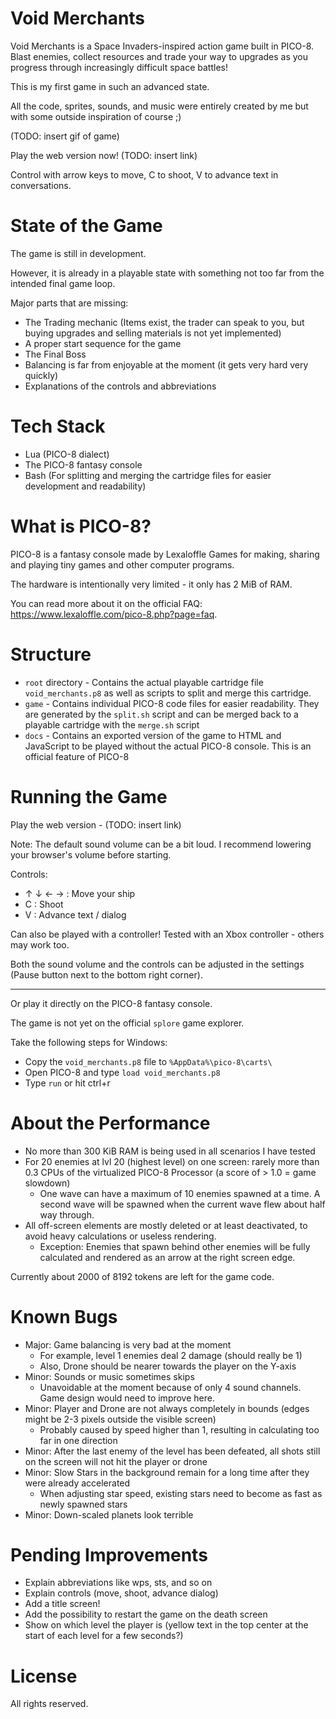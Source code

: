 # Void Merchants

Void Merchants is a Space Invaders-inspired action game built in PICO-8. Blast enemies, collect resources and trade your way to upgrades as you progress through increasingly difficult space battles!

This is my first game in such an advanced state.

All the code, sprites, sounds, and music were entirely created by me but with some outside inspiration of course ;)

(TODO: insert gif of game)

Play the web version now! (TODO: insert link)

Control with arrow keys to move, C to shoot, V to advance text in conversations.

# State of the Game

The game is still in development.

However, it is already in a playable state with something not too far from the intended final game loop.

Major parts that are missing:
- The Trading mechanic (Items exist, the trader can speak to you, but buying upgrades and selling materials is not yet implemented)
- A proper start sequence for the game
- The Final Boss
- Balancing is far from enjoyable at the moment (it gets very hard very quickly)
- Explanations of the controls and abbreviations

# Tech Stack

- Lua (PICO-8 dialect)
- The PICO-8 fantasy console
- Bash (For splitting and merging the cartridge files for easier development and readability)

# What is PICO-8?

PICO-8 is a fantasy console made by Lexaloffle Games for making, sharing and playing tiny games and other computer programs.

The hardware is intentionally very limited - it only has 2 MiB of RAM.

You can read more about it on the official FAQ: https://www.lexaloffle.com/pico-8.php?page=faq.

# Structure

- `root` directory - Contains the actual playable cartridge file `void_merchants.p8` as well as scripts to split and merge this cartridge.
- `game` - Contains individual PICO-8 code files for easier readability. They are generated by the `split.sh` script and can be merged back to a playable cartridge with the `merge.sh` script
- `docs` - Contains an exported version of the game to HTML and JavaScript to be played without the actual PICO-8 console. This is an official feature of PICO-8

# Running the Game

Play the web version - (TODO: insert link)

Note: The default sound volume can be a bit loud. I recommend lowering your browser's volume before starting.

Controls:
- ↑ ↓ ← → : Move your ship
- C       : Shoot
- V       : Advance text / dialog

Can also be played with a controller! Tested with an Xbox controller - others may work too.

Both the sound volume and the controls can be adjusted in the settings (Pause button next to the bottom right corner).

---

Or play it directly on the PICO-8 fantasy console.

The game is not yet on the official `splore` game explorer.

Take the following steps for Windows:
- Copy the `void_merchants.p8` file to `%AppData%\pico-8\carts\`
- Open PICO-8 and type `load void_merchants.p8`
- Type `run` or hit ctrl+r

# About the Performance

- No more than 300 KiB RAM is being used in all scenarios I have tested
- For 20 enemies at lvl 20 (highest level) on one screen: rarely more than 0.3 CPUs of the virtualized PICO-8 Processor (a score of > 1.0 = game slowdown)
    - One wave can have a maximum of 10 enemies spawned at a time. A second wave will be spawned when the current wave flew about half way through.
- All off-screen elements are mostly deleted or at least deactivated, to avoid heavy calculations or useless rendering.
    - Exception: Enemies that spawn behind other enemies will be fully calculated and rendered as an arrow at the right screen edge.

Currently about 2000 of 8192 tokens are left for the game code.

# Known Bugs

- Major: Game balancing is very bad at the moment
    - For example, level 1 enemies deal 2 damage (should really be 1)
    - Also, Drone should be nearer towards the player on the Y-axis
- Minor: Sounds or music sometimes skips
    - Unavoidable at the moment because of only 4 sound channels. Game design would need to improve here.
- Minor: Player and Drone are not always completely in bounds (edges might be 2-3 pixels outside the visible screen)
    - Probably caused by speed higher than 1, resulting in calculating too far in one direction
- Minor: After the last enemy of the level has been defeated, all shots still on the screen will not hit the player or drone
- Minor: Slow Stars in the background remain for a long time after they were already accelerated
    - When adjusting star speed, existing stars need to become as fast as newly spawned stars
- Minor: Down-scaled planets look terrible

# Pending Improvements

- Explain abbreviations like wps, sts, and so on
- Explain controls (move, shoot, advance dialog)
- Add a title screen!
- Add the possibility to restart the game on the death screen
- Show on which level the player is (yellow text in the top center at the start of each level for a few seconds?)

# License

All rights reserved.
